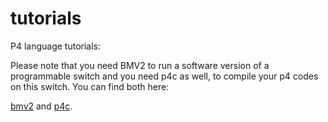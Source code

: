 # tutorials
P4 language tutorials:

Please note that you need BMV2 to run a software version of a programmable switch and you
need p4c as well, to compile your p4 codes on this switch. You can find both here:

  [bmv2](https://github.com/p4lang/behavioral-model) and
  [p4c](https://github.com/p4lang/p4c). 
